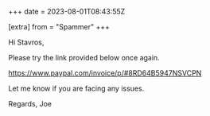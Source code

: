 +++
date = 2023-08-01T08:43:55Z

[extra]
from = "Spammer"
+++

Hi Stavros,

Please try the link provided below once again.

https://www.paypal.com/invoice/p/#8RD64B5947NSVCPN

Let me know if you are facing any issues.

Regards,
Joe
